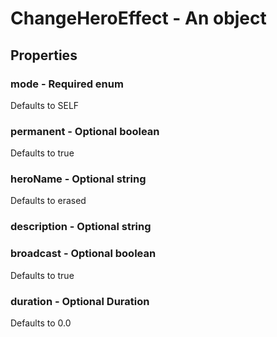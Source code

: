 

# ChangeHeroEffect - An object



## Properties



### mode - Required enum



Defaults to SELF



### permanent - Optional boolean



Defaults to true



### heroName - Optional string



Defaults to erased



### description - Optional string



### broadcast - Optional boolean



Defaults to true



### duration - Optional Duration



Defaults to 0.0

